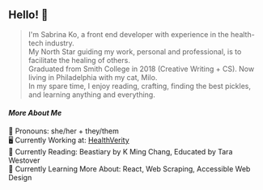 ## Hello! 👋

> I'm Sabrina Ko, a front end developer with experience in the health-tech industry.  
> My North Star guiding my work, personal and professional, is to facilitate the healing of others.  
> Graduated from Smith College in 2018 (Creative Writing + CS). Now living in Philadelphia with my cat, Milo.  
> In my spare time, I enjoy reading, crafting, finding the best pickles, and learning anything and everything.

#### *More About Me*  
💖 Pronouns: she/her + they/them  
🖥 Currently Working at: [HealthVerity](https://healthverity.com/)  
📖 Currently Reading: Beastiary by K Ming Chang, Educated by Tara Westover  
🌱 Currently Learning More About: React, Web Scraping, Accessible Web Design
